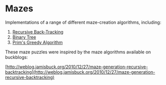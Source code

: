 Mazes
===== 

Implementations of a range of different maze-creation algorithms, including:

1. [Recursive Back-Tracking](mazes/maze1)
2. [Binary Tree](mazes/maze2)
3. [Prim's Greedy Algorithm](mazes/maze3)

These maze puzzles were inspired by the maze algorithms available on buckblogs:

[http://weblog.jamisbuck.org/2010/12/27/maze-generation-recursive-backtracking](http://weblog.jamisbuck.org/2010/12/27/maze-generation-recursive-backtracking)
